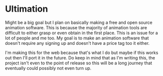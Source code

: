 # Ultimation
Might be a big goal but I plan on basically making a free and open source animation software. This is because the majority of animation tools are difficult to either grasp or even obtain in the first place. This is an issue for a lot of people and me too. My goal is to make an animation software that doesn't require any signing up and doesn't have a price tag too it either.

I'm making this for the web because that's what I do but maybe if this works out then I'll port it in the future. Do keep in mind that as I'm writing this, the project isn't even to the point of release so this will be a long journey that eventually could possibly not even turn up.
